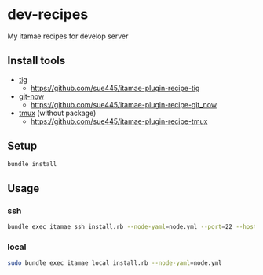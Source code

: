 # dev-recipes
My itamae recipes for develop server

## Install tools
* [tig](https://github.com/jonas/tig)
  * https://github.com/sue445/itamae-plugin-recipe-tig
* [git-now](https://github.com/iwata/git-now)
  * https://github.com/sue445/itamae-plugin-recipe-git_now
* [tmux](https://tmux.github.io/) (without package)
  * https://github.com/sue445/itamae-plugin-recipe-tmux

## Setup
```sh
bundle install
```

## Usage
### ssh
```sh
bundle exec itamae ssh install.rb --node-yaml=node.yml --port=22 --host=<HOST>
```

### local
```sh
sudo bundle exec itamae local install.rb --node-yaml=node.yml
```

